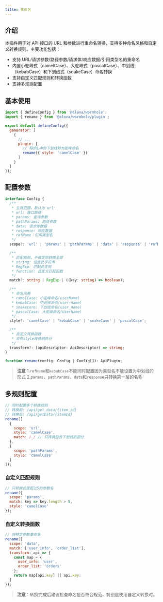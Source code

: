 ```yaml
---
title: 重命名
---
```


## 介绍

本插件用于对 API 接口的 URL 和参数进行重命名转换，支持多种命名风格和自定义转换规则。主要功能包括：

- 支持 URL/请求参数/路径参数/请求体/响应数据/引用类型名的重命名
- 内置小驼峰式（camelCase）、大驼峰式（pascalCase）、中划线（kebabCase）和下划线式（snakeCase）命名转换
- 支持自定义匹配规则和转换函数
- 支持多规则配置

## 基本使用

```javascript title="alova.config.js"
import { defineConfig } from '@alova/wormhole';
import { rename } from '@alova/wormhole/plugin';

export default defineConfig({
  generator: [
    {
      // ...
      plugin: [
        // 将URL中的下划线转为驼峰命名
        rename({ style: 'camelCase' })
      ]
    }
  ]
});
```

## 配置参数

```typescript
interface Config {
  /**
   * 生效范围，默认为'url'
   * url: 接口路径
   * params: 查询参数
   * pathParams: 路径参数
   * data: 请求体数据
   * response: 响应数据
   * refName：引用类型名
   */
  scope?: 'url' | 'params' | 'pathParams' | 'data' | 'response' | 'refName';

  /**
   * 匹配规则，不指定则转换全部
   * string: 包含此字符串
   * RegExp: 匹配此正则
   * function: 自定义匹配函数
   */
  match?: string | RegExp | ((key: string) => boolean);

  /**
   * 命名风格
   * camelCase: 小驼峰命名(userName)
   * kebabCase: 中划线命令(user-name)
   * snakecore: 下划线命名(user_name)
   * pascalCase: 大驼峰命名(UserName)
   */
  style?: 'camelCase' | 'kebabCase' | 'snakeCase' | 'pascalCase';

  /**
   * 自定义转换函数
   * 会在style转换前执行
   */
  transform?: (apiDescriptor: ApiDescriptor) => string;
}

function rename(config: Config | Config[]): ApiPlugin;
```
> **注意**
> 1.`refName`和`kebabCase`不能同时配置因为类型名不能设置为中划线的形式
> 2.`params`、`pathParams`、`data`和`response`只转换第一层的名称

## 多规则配置

```javascript
// 同时配置多个转换规则
// 转换前: /api/get_data/{item_id}
// 转换后: /api/getData/{itemId}
rename([
  {
    scope: 'url',
    style: 'camelCase',
    match: /_/ // 只转换包含下划线的部分
  },
  {
    scope: 'pathParams',
    style: 'camelCase'
  }
]);
```

### 自定义匹配规则

```javascript
// 只转换长度超过5的参数名
rename({
  scope: 'params',
  match: key => key.length > 5,
  style: 'camelCase'
});
```

### 自定义转换函数

```javascript
// 将特定参数重命名
rename({
  scope: 'data',
  match: ['user_info', 'order_list'],
  transform: api => {
    const map = {
      user_info: 'user',
      order_list: 'orders'
    };
    return map[api.key] || api.key;
  }
});
```

> **注意**：转换完成后建议检查命名是否符合规范，特别是使用自定义转换时。
